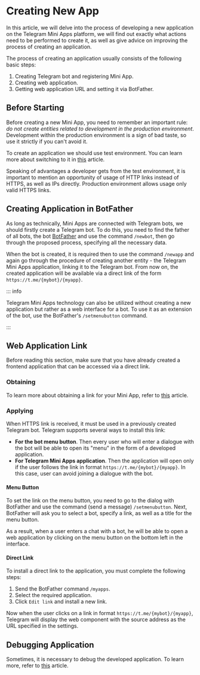 # Creating New App

In this article, we will delve into the process of developing a new application on the Telegram Mini
Apps platform, we will find out exactly what actions need to be performed to create it, as well as
give advice on improving the process of creating an application.

The process of creating an application usually consists of the following basic steps:

1. Creating Telegram bot and registering Mini App.
2. Creating web application.
3. Getting web application URL and setting it via BotFather.

## Before Starting

Before creating a new Mini App, you need to remember an important rule: _do not create
entities related to development in the production environment_. Development within the production
environment is a sign of bad taste, so use it strictly if you can't avoid it.

To create an application we should use test environment. You can learn more about switching to it
in [this](test-environment.md) article.

Speaking of advantages a developer gets from the test environment, it is important to mention an
opportunity of usage of HTTP links instead of HTTPS, as well as IPs directly. Production
environment allows usage only valid HTTPS links.

## Creating Application in BotFather

As long as technically, Mini Apps are connected with Telegram bots, we should firstly create
a Telegram bot. To do this, you need to find the father of all bots, the
bot [BotFather](https://t.me/botfather) and use the command `/newbot`, then go through the proposed
process, specifying all the necessary data.

When the bot is created, it is required then to use the command `/newapp` and again go through the
procedure of creating another entity - the Telegram Mini Apps application, linking it to the
Telegram bot. From now on, the created application will be available via a direct link of the
form `https://t.me/{mybot}/{myapp}`.

::: info

Telegram Mini Apps technology can also be utilized without creating a new application but rather as
a web interface for a bot. To use it as an extension of the bot, use the
BotFather's `/setmenubutton` command.

:::

## Web Application Link

Before reading this section, make sure that you have already created a frontend application
that can be accessed via a direct link.

### Obtaining

To learn more about obtaining a link for your Mini App, refer to [this](getting-app-link.md)
article.

### Applying

When HTTPS link is received, it must be used in a previously created Telegram bot. Telegram
supports several ways to install this link:

- **For the bot menu button**. Then every user who will enter a dialogue with the bot will be able
  to open its "menu" in the form of a developed application.
- **For Telegram Mini Apps application**. Then the application will open only if the user
  follows the link in format `https://t.me/{mybot}/{myapp}`. In this case, user can avoid joining
  a dialogue with the bot.

#### Menu Button

To set the link on the menu button, you need to go to the dialog with BotFather and use
the command (send a message) `/setmenubutton`. Next, BotFather will ask you to select a bot, specify
a link, as well as a title for the menu button.

As a result, when a user enters a chat with a bot, he will be able to open a web application by
clicking on the menu button on the bottom left in the interface.

#### Direct Link

To install a direct link to the application, you must complete the following steps:

1. Send the BotFather command `/myapps`.
2. Select the required application.
3. Click `Edit link` and install a new link.

Now when the user clicks on a link in format `https://t.me/{mybot}/{myapp}`, Telegram
will display the web component with the source address as the URL specified in the settings.

## Debugging Application

Sometimes, it is necessary to debug the developed application. To learn more, refer
to [this](debugging.md) article.

[//]: # (## Additional)

[//]: # ()
[//]: # (### Hot Module Replacement)

[//]: # ()
[//]: # (The application development process is a fairly complex and lengthy process. You always want to see)

[//]: # (the changes you make in the code right away on the screen. In order to see the changes in real time,)

[//]: # (it is necessary to use such a technique as **Hot Module Replacement**. This section will not cover)

[//]: # (the process of setting it up, as it often depends on the project, but well-known frameworks already)

[//]: # (include this functionality by default.)

[//]: # ()
[//]: # (How to configure HMR can be found)

[//]: # (in [this Webpack article]&#40;https://webpack.js.org/guides/hot-module-replacement/&#41;.)

[//]: # (## Заключение)

[//]: # ()

[//]: # (Этого вполне достаточно для того, чтобы создать свое первое приложение TWA.)

[//]: # (Тем не менее, данный гайд не покрывает все особенности платформы, а лишь)

[//]: # (помогает избежать бесполезной траты времени на базовые и простые проблемы.)

[//]: # (## Debugging application)

[//]: # ()

[//]: # (As long as Web Apps are web applications, and they are opened in some native)

[//]: # (components &#40;not in browser&#41;, we are not allowed to debug them in common way as)

[//]: # (we do it in browser applications until some additional actions are done.)

[//]: # ()

[//]: # (To enable debug mode in native application follow)

[//]: # ([official documentation]&#40;https://core.telegram.org/bots/webapps#debug-mode-for-web-apps&#41;)

[//]: # (.)